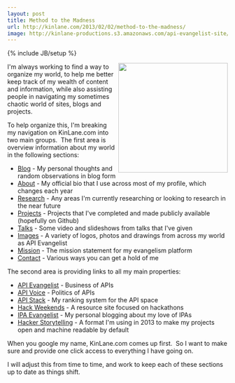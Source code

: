 ```yaml
---
layout: post
title: Method to the Madness
url: http://kinlane.com/2013/02/02/method-to-the-madness/
image: http://kinlane-productions.s3.amazonaws.com/api-evangelist-site/blog/global-gears.jpg
---
```

{% include JB/setup %}
<p>
     <img src="https://s3.amazonaws.com/kinlane-productions/global-gears.jpg"  width="250" align="right" />
</p>
<p>
     I'm always working to find a way to organize my world, to help me better keep track of my wealth of content and information, while also assisting people in navigating my sometimes chaotic world of sites, blogs and projects.
</p>
<p>
     To help organize this, I'm breaking my navigation on KinLane.com into two main groups.  The first area is overview information about my world in the following sections:
</p>
<ul>
     <li class="page_item current_page_item">
          <a title="Home" href="/index.php">Blog</a> - My personal thoughts and random observations in blog form
     </li>
     <li class="page_item page-item-2">
          <a title="About" href="/about/">About</a> - My official bio that I use across most of my profile, which changes each year
     </li>
     <li class="page_item page-item-2">
          <a title="Research" href="/research.php">Research</a> - Any areas I'm currently researching or looking to research in the near future
     </li>
     <li class="page_item page-item-2">
          <a title="Projects" href="/projects.php">Projects</a> - Projects that I've completed and made publicly available (hopefully on Github)
     </li>
     <li class="page_item page-item-2">
          <a title="Talks" href="/talks.php">Talks</a> - Some video and slideshows from talks that I've given
     </li>
     <li class="page_item page-item-2">
          <a title="Talks" href="/images.php">Images</a> - A variety of logos, photos and drawings from across my world as API Evangelist
     </li>
     <li class="page_item page-item-2">
          <a title="Mission" href="/mission.php">Mission</a> - The mission statement for my evangelism platform
     </li>
     <li class="page_item page-item-2">
          <a title="Contact" href="/contact/">Contact</a> - Various ways you can get a hold of me
     </li>
</ul>
<p>
     The second area is providing links to all my main properties:
</p>
<ul>
     <li>
          <a href="http://apievangelist.com/" target="_blank">API Evangelist</a> - Business of APIs
     </li>
     <li>
          <a href="http://apivoice.com/" target="_blank">API Voice</a> - Politics of APIs
     </li>
     <li>
          <a href="http://theapistack.com/" target="_blank">API Stack</a> - My ranking system for the API space
     </li>
     <li>
          <a href="http://hackweekends.com/" target="_blank">Hack Weekends</a> - A resource site focused on hackathons
     </li>
     <li>
          <a href="http://ipaevangelist.com/" target="_blank">IPA Evangelist</a> - My personal blogging about my love of IPAs
     </li>
     <li>
          <a href="http://hackerstorytelling.com/" target="_blank">Hacker Storytelling</a> - A format I'm using in 2013 to make my projects open and machine readable by default
     </li>
</ul>
<p>
     When you google my name, KinLane.com comes up first.  So I want to make sure and provide one click access to everything I have going on.  
</p>
<p>
     I will adjust this from time to time, and work to keep each of these sections up to date as things shift.
</p>